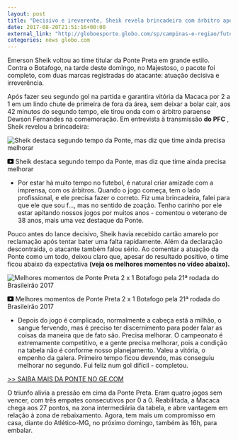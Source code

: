 ```yaml
---
layout: post
title: "Decisivo e ireverente, Sheik revela brincadeira com árbitro após gol: \"Sou f.\""
date: 2017-08-20T21:51:16+00:00
external_link: "http://globoesporte.globo.com/sp/campinas-e-regiao/futebol/times/ponte-preta/noticia/decisivo-e-irreverente-sheik-revela-brincadeira-com-arbitro-apos-gol-sou-f.ghtml"
categories: news globo.com
---
```

 
 
 

 
 
 
 

Emerson Sheik voltou ao time titular da Ponte Preta em grande estilo. Contra o Botafogo, na tarde deste domingo, no Majestoso, o pacote foi completo, com duas marcas registradas do atacante: atuação decisiva e irreverência.

 
 
 

Após fazer seu segundo gol na partida e garantir[](http://globoesporte.globo.com/sp/campinas-e-regiao/futebol/times/ponte-preta/)a vitória da Macaca por 2 a 1 em um lindo chute de primeira de fora da área, sem deixar a bolar cair, aos 42 minutos do segundo tempo, ele tirou onda com o árbitro paraense Dewson Fernandes na comemoração. Em entrevista à transmissão **do PFC** , Sheik revelou a brincadeira:

 
 
 
 <meta itemprop="name" content="Sheik destaca segundo tempo da Ponte, mas diz que time ainda precisa melhorar"> <meta itemprop="thumbnailUrl" content="https://s04.video.glbimg.com/x720/6091639.jpg"> <meta itemprop="datePublished" content="2017-08-20T21:15:29.077Z"> <meta itemprop="uploadDate" content="2017-08-20T21:15:29.077Z"> 

 

 
  ![Sheik destaca segundo tempo da Ponte, mas diz que time ainda precisa melhorar](https://s04.video.glbimg.com/x720/6091639.jpg "Sheik destaca segundo tempo da Ponte, mas diz que time ainda precisa melhorar") 
 
 
 

_<svg xmlns="http://www.w3.org/2000/svg" width="14px" height="11px" viewbox="0 0 14 11"><path d="M14,9.16666667 C14,10.175 13.19,11 12.2,11 L1.8,11 C0.81,11 0,10.175 0,9.16666667 L0,1.83333333 C0,0.825 0.81,0 1.8,0 L12.2,0 C13.19,0 14,0.825 14,1.83333333 L14,9.16666667 Z M10.6,5.5 L5.2,2.5025 L5.2,8.48833333 L10.6,5.5 L10.6,5.5 Z" id="Shape"></path></svg>_ Sheik destaca segundo tempo da Ponte, mas diz que time ainda precisa melhorar

 
 
 
 

- Por estar há muito tempo no futebol, é natural criar amizade com a imprensa, com os árbitros. Quando o jogo começa, tem o lado profissional, e ele precisa fazer o correto. Fiz uma brincadeira, falei para que ele que sou f..., mas no sentido de zoação. Tenho carinho por ele estar apitando nossos jogos por muitos anos - comentou o veterano de 38 anos, mais uma vez destaque da Ponte.

 
 
 

Pouco antes do lance decisivo, Sheik havia recebido cartão amarelo por reclamação após tentar bater uma falta rapidamente. Além da declaração descontraída, o atacante também falou sério. Ao comentar a atuação da Ponte como um todo, deixou claro que, apesar do resultado positivo, o time ficou abaixo da expectativa **(veja os melhores momentos no vídeo abaixo).**

 
 
 
 <meta itemprop="name" content="Melhores momentos de Ponte Preta 2 x 1 Botafogo pela 21ª rodada do Brasileirão 2017"> <meta itemprop="thumbnailUrl" content="https://s04.video.glbimg.com/x720/6091643.jpg"> <meta itemprop="datePublished" content="2017-08-20T21:15:29.077Z"> <meta itemprop="uploadDate" content="2017-08-20T21:15:29.077Z"> 

 

 
  ![Melhores momentos de Ponte Preta 2 x 1 Botafogo pela 21ª rodada do Brasileirão 2017](https://s04.video.glbimg.com/x720/6091643.jpg "Melhores momentos de Ponte Preta 2 x 1 Botafogo pela 21ª rodada do Brasileirão 2017") 
 
 
 

_<svg xmlns="http://www.w3.org/2000/svg" width="14px" height="11px" viewbox="0 0 14 11"><path d="M14,9.16666667 C14,10.175 13.19,11 12.2,11 L1.8,11 C0.81,11 0,10.175 0,9.16666667 L0,1.83333333 C0,0.825 0.81,0 1.8,0 L12.2,0 C13.19,0 14,0.825 14,1.83333333 L14,9.16666667 Z M10.6,5.5 L5.2,2.5025 L5.2,8.48833333 L10.6,5.5 L10.6,5.5 Z" id="Shape"></path></svg>_ Melhores momentos de Ponte Preta 2 x 1 Botafogo pela 21ª rodada do Brasileirão 2017

 
 
 
 

 
 
 

- Depois do jogo é complicado, normalmente a cabeça está a milhão, o sangue fervendo, mas é preciso ter discernimento para poder falar as coisas da maneira que de fato são. Precisa melhorar. O campeonato é extremamente competitivo, e a gente precisa melhorar, pois a condição na tabela não é conforme nosso planejamento. Valeu a vitória, o empenho da galera. Primeiro tempo ficou devendo, mas conseguiu melhorar no segundo. Fui feliz num gol difícil - completou.

 
 
 

[\>\> SAIBA MAIS DA PONTE NO GE.COM](http://globoesporte.globo.com/sp/campinas-e-regiao/futebol/times/ponte-preta/)

 
 
 

O triunfo alivia a pressão em cima da Ponte Preta. Eram quatro jogos sem vencer, com três empates consecutivos por 0 a 0. Reabilitada, a Macaca chega aos 27 pontos, na zona intermediária da tabela, e abre vantagem em relação à zona de rebaixamento. Agora, tem mais um compromisso em casa, diante do Atlético-MG, no próximo domingo, também às 16h, para embalar.

 
 
